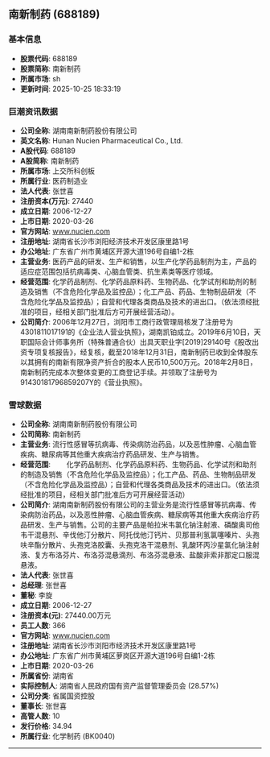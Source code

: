 ## 南新制药 (688189)

### 基本信息

- **股票代码**: 688189
- **股票简称**: 南新制药
- **所属市场**: sh
- **更新时间**: 2025-10-25 18:33:19

### 巨潮资讯数据

- **公司全称**: 湖南南新制药股份有限公司
- **英文名称**: Hunan Nucien Pharmaceutical Co., Ltd.
- **A股代码**: 688189
- **A股简称**: 南新制药
- **所属市场**: 上交所科创板
- **所属行业**: 医药制造业
- **法人代表**: 张世喜
- **注册资本(万元)**: 27440
- **成立日期**: 2006-12-27
- **上市日期**: 2020-03-26
- **官方网站**: www.nucien.com
- **注册地址**: 湖南省长沙市浏阳经济技术开发区康里路1号
- **办公地址**: 广东省广州市黄埔区开源大道196号自编1-2栋
- **主营业务**: 医药产品的研发、生产和销售，以生产化学药品制剂为主，产品的适应症范围包括抗病毒类、心脑血管类、抗生素类等医疗领域。
- **经营范围**: 化学药品制剂、化学药品原料药、生物药品、化学试剂和助剂的制造及销售（不含危险化学品及监控品）；化工产品、药品、生物制品研发（不含危险化学品及监控品）；自营和代理各类商品及技术的进出口。（依法须经批准的项目，经相关部门批准后方可开展经营活动）。
- **公司简介**: 2006年12月27日，浏阳市工商行政管理局核发了注册号为4301811017191的《企业法人营业执照》，湖南凯铂成立。2019年6月10日，天职国际会计师事务所（特殊普通合伙）出具天职业字[2019]29140号《股改出资专项复核报告》，经复核，截至2018年12月31日，南新制药已收到全体股东以其拥有的南新有限净资产折合的股本人民币10,500万元。2018年2月8日，南新制药完成本次整体变更的工商登记手续。并领取了注册号为91430181796859207Y的《营业执照》。

### 雪球数据

- **公司全称**: 湖南南新制药股份有限公司
- **公司简称**: 南新制药
- **主营业务**: 流行性感冒等抗病毒、传染病防治药品，以及恶性肿瘤、心脑血管疾病、糖尿病等其他重大疾病治疗药品研发、生产与销售。
- **经营范围**: 　　化学药品制剂、化学药品原料药、生物药品、化学试剂和助剂的制造及销售（不含危险化学品及监控品）；化工产品、药品、生物制品研发（不含危险化学品及监控品）；自营和代理各类商品及技术的进出口。（依法须经批准的项目，经相关部门批准后方可开展经营活动）
- **公司简介**: 湖南南新制药股份有限公司的主营业务是流行性感冒等抗病毒、传染病防治药品，以及恶性肿瘤、心脑血管疾病、糖尿病等其他重大疾病治疗药品研发、生产与销售。公司的主要产品是帕拉米韦氯化钠注射液、磷酸奥司他韦干混悬剂、辛伐他汀分散片、阿托伐他汀钙片、贝那普利氢氯噻嗪片、头孢呋辛酯分散片、头孢克洛胶囊、头孢克洛干混悬剂、乳酸环丙沙星氯化钠注射液、复方布洛芬片、布洛芬混悬滴剂、布洛芬混悬液、盐酸非索非那定口服混悬液。
- **法人代表**: 张世喜
- **总经理**: 张世喜
- **董秘**: 李旋
- **成立日期**: 2006-12-27
- **注册资本(元)**: 27440.00万元
- **员工人数**: 366
- **官方网站**: www.nucien.com
- **注册地址**: 湖南省长沙市浏阳市经济技术开发区康里路1号
- **办公地址**: 广东省广州市黄埔区萝岗区开源大道196号自编1-2栋
- **上市日期**: 2020-03-26
- **所属省份**: 湖南省
- **实际控制人**: 湖南省人民政府国有资产监督管理委员会 (28.57%)
- **公司分类**: 省属国资控股
- **董事长**: 张世喜
- **高管人数**: 10
- **发行价格**: 34.94
- **所属行业**: 化学制药 (BK0040)

---